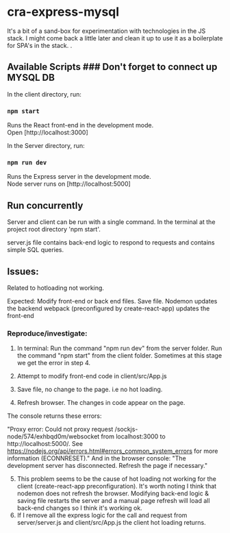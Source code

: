 # cra-express-mysql

It's a bit of a sand-box for experimentation with technologies in the JS stack.
I might come back a little later and clean it up to use it as a boilerplate for SPA's in the stack.
.

## Available Scripts ### Don't forget to connect up MYSQL DB

In the client directory, run:

### `npm start`

Runs the React front-end in the development mode.<br>
Open [http://localhost:3000]


In the Server directory, run:

### `npm run dev`

Runs the Express server in the development mode.<br>
Node server runs on [http://localhost:5000]

## Run concurrently
Server and client can be run with a single command.
In the terminal at the project root directory 'npm start'.

server.js file contains back-end logic to respond to requests and contains simple SQL queries.

## Issues:
Related to hotloading not working.

Expected: Modify front-end or back end files.
          Save file.
          Nodemon updates the backend
          webpack (preconfigured by create-react-app) updates the front-end
          
          
          
### Reproduce/investigate:

1) In terminal: 
                Run the command "npm run dev" from the server folder.
                Run the command "npm start" from the client folder.
                Sometimes at this stage we get the error in step 4.
                
2) Attempt to modify front-end code in client/src/App.js

3) Save file, no change to the page. i.e no hot loading.

4) Refresh browser. The changes in code appear on the page. 

  The console returns these errors:
        
  "Proxy error: Could not proxy request /sockjs-node/574/exhbqd0m/websocket from localhost:3000 to http://localhost:5000/.
  See https://nodejs.org/api/errors.html#errors_common_system_errors for more information (ECONNRESET)."
  And in the browser console: 
  "The development server has disconnected. Refresh the page if necessary."</b>

5) This problem seems to be the cause of hot loading not working for the client (create-react-app preconfiguration).
   It's worth noting I think that nodemon does not refresh the browser.
   Modifying back-end logic & saving file restarts the server and a manual page refresh will load all back-end changes so I think it's working ok.
7) If I remove all the express logic for the call and request from server/server.js and client/src/App.js the client hot loading returns.
   

